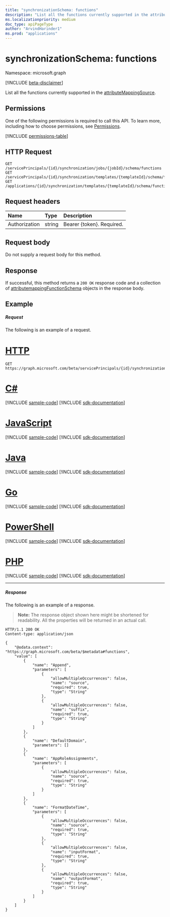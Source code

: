 ```yaml
---
title: "synchronizationSchema: functions"
description: "List all the functions currently supported in the attributeMappingSource."
ms.localizationpriority: medium
doc_type: apiPageType
author: "ArvindHarinder1"
ms.prod: "applications"
---
```


# synchronizationSchema: functions

Namespace: microsoft.graph

[!INCLUDE [beta-disclaimer](../../includes/beta-disclaimer.md)]

List all the functions currently supported in the [attributeMappingSource](../resources/synchronization-attributemappingsource.md).

## Permissions
One of the following permissions is required to call this API. To learn more, including how to choose permissions, see [Permissions](/graph/permissions-reference).

<!-- { "blockType": "permissions", "name": "synchronization_synchronizationschema_functions" } -->
[!INCLUDE [permissions-table](../includes/permissions/synchronization-synchronizationschema-functions-permissions.md)]

## HTTP Request
<!-- { "blockType": "ignored" } -->
```http
GET /servicePrincipals/{id}/synchronization/jobs/{jobId}/schema/functions
GET /servicePrincipals/{id}/synchronization/templates/{templateId}/schema/functions
GET /applications/{id}/synchronization/templates/{templateId}/schema/functions
```

## Request headers

| Name           | Type    | Description|
|:---------------|:--------|:-----------|
| Authorization  | string  | Bearer {token}. Required. |

## Request body

Do not supply a request body for this method.

## Response

If successful, this method returns a `200 OK` response code and a collection of [attributemappingFunctionSchema](../resources/synchronization-attributemappingfunctionschema.md) objects in the response body.

## Example

##### Request
The following is an example of a request.

# [HTTP](#tab/http)
<!-- {
  "blockType": "request",
  "name": "synchronizationschema_functions"
}-->
```msgraph-interactive
GET https://graph.microsoft.com/beta/servicePrincipals/{id}/synchronization/jobs/{jobId}/schema/functions
```

# [C#](#tab/csharp)
[!INCLUDE [sample-code](../includes/snippets/csharp/synchronizationschema-functions-csharp-snippets.md)]
[!INCLUDE [sdk-documentation](../includes/snippets/snippets-sdk-documentation-link.md)]

# [JavaScript](#tab/javascript)
[!INCLUDE [sample-code](../includes/snippets/javascript/synchronizationschema-functions-javascript-snippets.md)]
[!INCLUDE [sdk-documentation](../includes/snippets/snippets-sdk-documentation-link.md)]

# [Java](#tab/java)
[!INCLUDE [sample-code](../includes/snippets/java/synchronizationschema-functions-java-snippets.md)]
[!INCLUDE [sdk-documentation](../includes/snippets/snippets-sdk-documentation-link.md)]

# [Go](#tab/go)
[!INCLUDE [sample-code](../includes/snippets/go/synchronizationschema-functions-go-snippets.md)]
[!INCLUDE [sdk-documentation](../includes/snippets/snippets-sdk-documentation-link.md)]

# [PowerShell](#tab/powershell)
[!INCLUDE [sample-code](../includes/snippets/powershell/synchronizationschema-functions-powershell-snippets.md)]
[!INCLUDE [sdk-documentation](../includes/snippets/snippets-sdk-documentation-link.md)]

# [PHP](#tab/php)
[!INCLUDE [sample-code](../includes/snippets/php/synchronizationschema-functions-php-snippets.md)]
[!INCLUDE [sdk-documentation](../includes/snippets/snippets-sdk-documentation-link.md)]

---


##### Response
The following is an example of a response.

>**Note:** The response object shown here might be shortened for readability. All the properties will be returned in an actual call.

<!--
{
  "blockType": "response",
  "truncated": true,
  "@odata.type": "microsoft.graph.attributeMappingFunctionSchema",
  "isCollection": true
} -->
```http
HTTP/1.1 200 OK
Content-type: application/json

{
    "@odata.context": "https://graph.microsoft.com/beta/$metadata#functions",
    "value": [
        {
            "name": "Append",
            "parameters": [
                {
                    "allowMultipleOccurrences": false,
                    "name": "source",
                    "required": true,
                    "type": "String"
                },
                {
                    "allowMultipleOccurrences": false,
                    "name": "suffix",
                    "required": true,
                    "type": "String"
                }
            ]
        },
        {
            "name": "DefaultDomain",
            "parameters": []
        },
        {
            "name": "AppRoleAssignments",
            "parameters": [
                {
                    "allowMultipleOccurrences": false,
                    "name": "source",
                    "required": true,
                    "type": "String"
                }
            ]
        },
        {
            "name": "FormatDateTime",
            "parameters": [
                {
                    "allowMultipleOccurrences": false,
                    "name": "source",
                    "required": true,
                    "type": "String"
                },
                {
                    "allowMultipleOccurrences": false,
                    "name": "inputFormat",
                    "required": true,
                    "type": "String"
                },
                {
                    "allowMultipleOccurrences": false,
                    "name": "outputFormat",
                    "required": true,
                    "type": "String"
                }
            ]
        }
    ]
}
```

<!--
Below is the full response, which had to be redacted above as Markdown Scanner tool trips over "type" values containing 
non-string type names like "Integer" or "Boolean"

{
    "@odata.context": "https://graph.microsoft.com/beta/$metadata#functions",
    "value": [
        {
            "name": "Append",
            "parameters": [
                {
                    "allowMultipleOccurrences": false,
                    "name": "source",
                    "required": true,
                    "type": "String"
                },
                {
                    "allowMultipleOccurrences": false,
                    "name": "suffix",
                    "required": true,
                    "type": "String"
                }
            ]
        },
        {
            "name": "DefaultDomain",
            "parameters": []
        },
        {
            "name": "AppRoleAssignments",
            "parameters": [
                {
                    "allowMultipleOccurrences": false,
                    "name": "source",
                    "required": true,
                    "type": "String"
                }
            ]
        },
        {
            "name": "FormatDateTime",
            "parameters": [
                {
                    "allowMultipleOccurrences": false,
                    "name": "source",
                    "required": true,
                    "type": "String"
                },
                {
                    "allowMultipleOccurrences": false,
                    "name": "inputFormat",
                    "required": true,
                    "type": "String"
                },
                {
                    "allowMultipleOccurrences": false,
                    "name": "outputFormat",
                    "required": true,
                    "type": "String"
                }
            ]
        },
        {
            "name": "IsNothing",
            "parameters": [
                {
                    "allowMultipleOccurrences": false,
                    "name": "source",
                    "required": true,
                    "type": "Boolean"
                }
            ]
        },
        {
            "name": "Join",
            "parameters": [
                {
                    "allowMultipleOccurrences": false,
                    "name": "separator",
                    "required": true,
                    "type": "String"
                },
                {
                    "allowMultipleOccurrences": true,
                    "name": "source",
                    "required": true,
                    "type": "String"
                }
            ]
        },
        {
            "name": "Prepend",
            "parameters": [
                {
                    "allowMultipleOccurrences": false,
                    "name": "prefix",
                    "required": true,
                    "type": "String"
                },
                {
                    "allowMultipleOccurrences": false,
                    "name": "source",
                    "required": true,
                    "type": "String"
                }
            ]
        },
        {
            "name": "Mid",
            "parameters": [
                {
                    "allowMultipleOccurrences": false,
                    "name": "source",
                    "required": true,
                    "type": "String"
                },
                {
                    "allowMultipleOccurrences": false,
                    "name": "start",
                    "required": true,
                    "type": "Integer"
                },
                {
                    "allowMultipleOccurrences": false,
                    "name": "length",
                    "required": true,
                    "type": "Integer"
                }
            ]
        },
        {
            "name": "Not",
            "parameters": [
                {
                    "allowMultipleOccurrences": false,
                    "name": "source",
                    "required": true,
                    "type": "Boolean"
                }
            ]
        },
        {
            "name": "Replace",
            "parameters": [
                {
                    "allowMultipleOccurrences": false,
                    "name": "source",
                    "required": true,
                    "type": "String"
                },
                {
                    "allowMultipleOccurrences": false,
                    "name": "Find",
                    "required": false,
                    "type": "String"
                },
                {
                    "allowMultipleOccurrences": false,
                    "name": "RegularExpression",
                    "required": false,
                    "type": "String"
                },
                {
                    "allowMultipleOccurrences": false,
                    "name": "RegularExpressionGroupName",
                    "required": false,
                    "type": "String"
                },
                {
                    "allowMultipleOccurrences": false,
                    "name": "Replacement",
                    "required": false,
                    "type": "String"
                },
                {
                    "allowMultipleOccurrences": false,
                    "name": "ReplacementPropertyName",
                    "required": false,
                    "type": "String"
                },
                {
                    "allowMultipleOccurrences": false,
                    "name": "Template",
                    "required": false,
                    "type": "String"
                }
            ]
        },
        {
            "name": "SingleAppRoleAssignment",
            "parameters": [
                {
                    "allowMultipleOccurrences": false,
                    "name": "source",
                    "required": true,
                    "type": "String"
                }
            ]
        },
        {
            "name": "Split",
            "parameters": [
                {
                    "allowMultipleOccurrences": false,
                    "name": "source",
                    "required": true,
                    "type": "String"
                },
                {
                    "allowMultipleOccurrences": false,
                    "name": "delimiter",
                    "required": false,
                    "type": "String"
                }
            ]
        },
        {
            "name": "StripSpaces",
            "parameters": [
                {
                    "allowMultipleOccurrences": false,
                    "name": "source",
                    "required": true,
                    "type": "String"
                }
            ]
        },
        {
            "name": "Switch",
            "parameters": [
                {
                    "allowMultipleOccurrences": false,
                    "name": "source",
                    "required": true,
                    "type": "String"
                },
                {
                    "allowMultipleOccurrences": false,
                    "name": "defaultValue",
                    "required": false,
                    "type": "String"
                },
                {
                    "allowMultipleOccurrences": true,
                    "name": "switchValue",
                    "required": false,
                    "type": "String"
                }
            ]
        }
    ]
}

-->

<!-- uuid: 8fcb5dbc-d5aa-4681-8e31-b001d5168d79
2015-10-25 14:57:30 UTC -->
<!--
{
  "type": "#page.annotation",
  "description": "synchronizationSchema: functions",
  "keywords": "",
  "section": "documentation",
  "tocPath": "",
  "suppressions": [
  ]
}
-->


